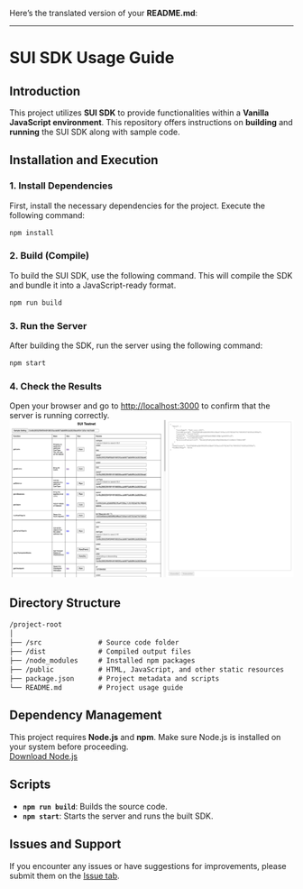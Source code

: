 Here’s the translated version of your **README.md**:

---

# SUI SDK Usage Guide

## Introduction  
This project utilizes **SUI SDK** to provide functionalities within a **Vanilla JavaScript environment**. This repository offers instructions on **building** and **running** the SUI SDK along with sample code.

## Installation and Execution

### 1. **Install Dependencies**  
First, install the necessary dependencies for the project. Execute the following command:

```bash
npm install
```

### 2. **Build (Compile)**  
To build the SUI SDK, use the following command. This will compile the SDK and bundle it into a JavaScript-ready format.

```bash
npm run build
```

### 3. **Run the Server**  
After building the SDK, run the server using the following command:

```bash
npm start
```

### 4. **Check the Results**  
Open your browser and go to [http://localhost:3000](http://localhost:3000) to confirm that the server is running correctly.
![running image](sample_image.png)

## Directory Structure

```
/project-root
│
├── /src              # Source code folder
├── /dist             # Compiled output files
├── /node_modules     # Installed npm packages
├── /public           # HTML, JavaScript, and other static resources
├── package.json      # Project metadata and scripts
└── README.md         # Project usage guide
```

## Dependency Management  
This project requires **Node.js** and **npm**. Make sure Node.js is installed on your system before proceeding.  
[Download Node.js](https://nodejs.org/)

## Scripts  
- **`npm run build`**: Builds the source code.
- **`npm start`**: Starts the server and runs the built SDK.

## Issues and Support  
If you encounter any issues or have suggestions for improvements, please submit them on the [Issue tab](https://github.com/LumiWave/sui-vanillajs-tool/issues).
